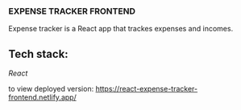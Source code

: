 ### **EXPENSE TRACKER FRONTEND**
Expense tracker is a React app that trackes expenses and incomes.

## Tech stack:
*React*

to view deployed version: https://react-expense-tracker-frontend.netlify.app/

